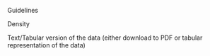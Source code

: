 Guidelines

Density

Text/Tabular version of the data
(either download to PDF or tabular representation of the data)
